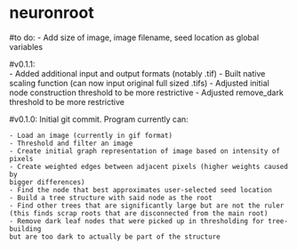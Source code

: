 # neuronroot

#to do:
    - Add size of image, image filename, seed location as global variables
    
#v0.1.1:    
    - Added additional input and output formats (notably .tif)
    - Built native scaling function (can now input original full sized .tifs)
    - Adjusted initial node construction threshold to be more restrictive
    - Adjusted remove_dark threshold to be more restrictive

#v0.1.0:
Initial git commit. Program currently can:

    - Load an image (currently in gif format)
    - Threshold and filter an image
    - Create initial graph representation of image based on intensity of pixels
    - Create weighted edges between adjacent pixels (higher weights caused by 
    bigger differences)
    - Find the node that best approximates user-selected seed location
    - Build a tree structure with said node as the root
    - Find other trees that are significantly large but are not the ruler 
    (this finds scrap roots that are disconnected from the main root)
    - Remove dark leaf nodes that were picked up in thresholding for tree-building
    but are too dark to actually be part of the structure
    